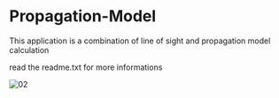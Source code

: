 # Propagation-Model
This application is a combination of line of sight and propagation model calculation 

read the readme.txt for more informations 



![02](https://github.com/Ahmed-Khodja/Propagation-Model/assets/100228452/f125611f-af6a-4fc0-ac33-22bc1e7be718)


